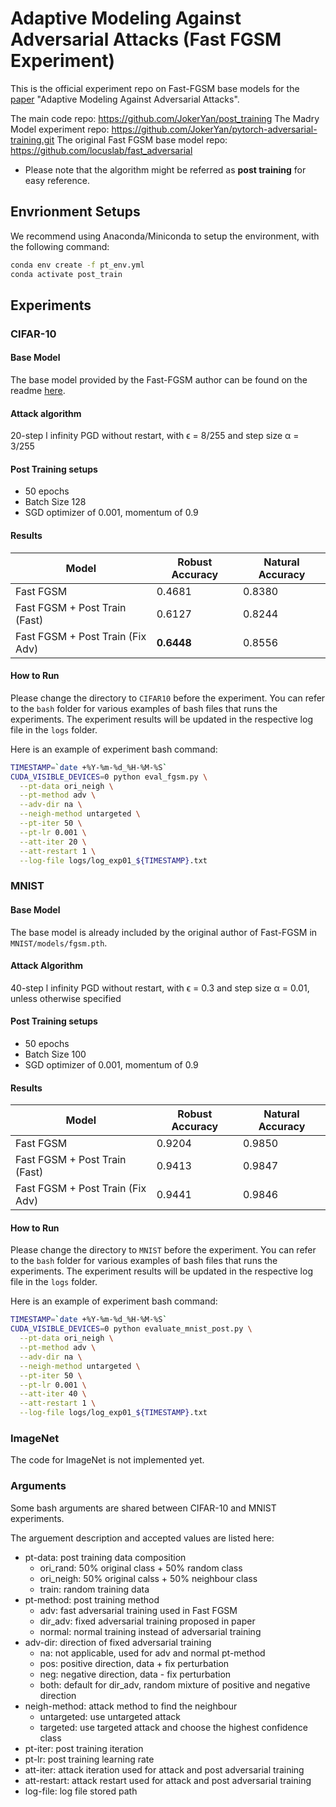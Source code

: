 # Adaptive Modeling Against Adversarial Attacks (Fast FGSM Experiment)

This is the official experiment repo on Fast-FGSM base models for the [paper](https://arxiv.org/abs/2112.12431) "Adaptive Modeling Against Adversarial Attacks".

The main code repo: https://github.com/JokerYan/post_training
The Madry Model experiment repo: https://github.com/JokerYan/pytorch-adversarial-training.git 
The original Fast FGSM base model repo: https://github.com/locuslab/fast_adversarial

* Please note that the algorithm might be referred as **post training** for easy reference.

## Envrionment Setups
We recommend using Anaconda/Miniconda to setup the environment, with the following command:
```bash
conda env create -f pt_env.yml
conda activate post_train
```

## Experiments

### CIFAR-10
#### Base Model
The base model provided by the Fast-FGSM author can be found on the readme [here](https://github.com/locuslab/fast_adversarial/tree/master/CIFAR10).

#### Attack algorithm
20-step l infinity PGD without restart, with ϵ = 8/255 and step size α = 3/255

#### Post Training setups
* 50 epochs
* Batch Size 128
* SGD optimizer of 0.001, momentum of 0.9

#### Results
| Model | Robust Accuracy | Natural Accuracy |
| ----- | --------------- | ---------------- |
| Fast FGSM | 0.4681 | 0.8380 |
| Fast FGSM + Post Train (Fast) | 0.6127 | 0.8244 |
| Fast FGSM + Post Train (Fix Adv) | **0.6448** | 0.8556 |

#### How to Run
Please change the directory to `CIFAR10` before the experiment.
You can refer to the `bash` folder for various examples of bash files that runs the experiments. 
The experiment results will be updated in the respective log file in the `logs` folder.

Here is an example of experiment bash command:
```bash
TIMESTAMP=`date +%Y-%m-%d_%H-%M-%S`
CUDA_VISIBLE_DEVICES=0 python eval_fgsm.py \
  --pt-data ori_neigh \
  --pt-method adv \
  --adv-dir na \
  --neigh-method untargeted \
  --pt-iter 50 \
  --pt-lr 0.001 \
  --att-iter 20 \
  --att-restart 1 \
  --log-file logs/log_exp01_${TIMESTAMP}.txt
```

### MNIST
#### Base Model
The base model is already included by the original author of Fast-FGSM in `MNIST/models/fgsm.pth`.

#### Attack Algorithm
40-step l infinity PGD without restart, with ϵ = 0.3 and step size α = 0.01, unless otherwise specified

#### Post Training setups
* 50 epochs
* Batch Size 100
* SGD optimizer of 0.001, momentum of 0.9

#### Results
| Model | Robust Accuracy | Natural Accuracy |
| ----- | --------------- | ---------------- |
| Fast FGSM | 0.9204 | 0.9850 |
| Fast FGSM + Post Train (Fast) | 0.9413 | 0.9847 |
| Fast FGSM + Post Train (Fix Adv) | 0.9441 | 0.9846 |

#### How to Run
Please change the directory to `MNIST` before the experiment.
You can refer to the `bash` folder for various examples of bash files that runs the experiments. 
The experiment results will be updated in the respective log file in the `logs` folder.

Here is an example of experiment bash command:
```bash
TIMESTAMP=`date +%Y-%m-%d_%H-%M-%S`
CUDA_VISIBLE_DEVICES=0 python evaluate_mnist_post.py \
  --pt-data ori_neigh \
  --pt-method adv \
  --adv-dir na \
  --neigh-method untargeted \
  --pt-iter 50 \
  --pt-lr 0.001 \
  --att-iter 40 \
  --att-restart 1 \
  --log-file logs/log_exp01_${TIMESTAMP}.txt
```

### ImageNet
The code for ImageNet is not implemented yet.
  
### Arguments
Some bash arguments are shared between CIFAR-10 and MNIST experiments.

The arguement description and accepted values are listed here:
* pt-data: post training data composition
  - ori_rand: 50% original class + 50% random class
  - ori_neigh: 50% original calss + 50% neighbour class
  - train: random training data
* pt-method: post training method
  - adv: fast adversarial training used in Fast FGSM
  - dir_adv: fixed adversarial training proposed in paper
  - normal: normal training instead of adversarial training
* adv-dir: direction of fixed adversarial training
  - na: not applicable, used for adv and normal pt-method
  - pos: positive direction, data + fix perturbation
  - neg: negative direction, data - fix perturbation
  - both: default for dir_adv, random mixture of positive and negative direction
* neigh-method: attack method to find the neighbour
  - untargeted: use untargeted attack
  - targeted: use targeted attack and choose the highest confidence class
* pt-iter: post training iteration
* pt-lr: post training learning rate
* att-iter: attack iteration used for attack and post adversarial training
* att-restart: attack restart used for attack and post adversarial training
* log-file: log file stored path
